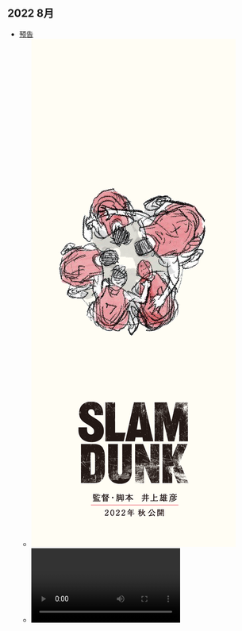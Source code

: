 ## 2022 8月 

* [预告](#album.list)<br>
  * ![预告图](202108-预告/预告.png)
  * ![202108-预告/预告.mp4](202108-预告/预告mp4.mp4) 